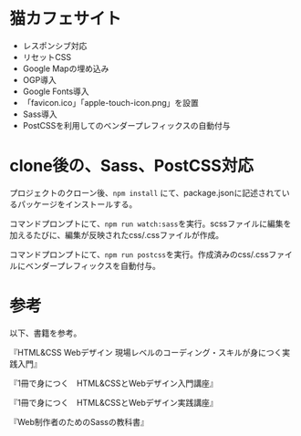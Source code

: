 # 猫カフェサイト

- レスポンシブ対応
- リセットCSS
- Google Mapの埋め込み
- OGP導入
- Google Fonts導入
- 「favicon.ico」「apple-touch-icon.png」を設置
- Sass導入
- PostCSSを利用してのベンダープレフィックスの自動付与


# clone後の、Sass、PostCSS対応
プロジェクトのクローン後、`npm install` にて、package.jsonに記述されているパッケージをインストールする。

コマンドプロンプトにて、`npm run watch:sass`を実行。scssファイルに編集を加えるたびに、編集が反映されたcss/.cssファイルが作成。

コマンドプロンプトにて、`npm run postcss`を実行。作成済みのcss/.cssファイルにベンダープレフィックスを自動付与。

# 参考
以下、書籍を参考。

『HTML&CSS Webデザイン 現場レベルのコーディング・スキルが身につく実践入門』

『1冊で身につく　HTML&CSSとWebデザイン入門講座』

『1冊で身につく　HTML&CSSとWebデザイン実践講座』

『Web制作者のためのSassの教科書』
